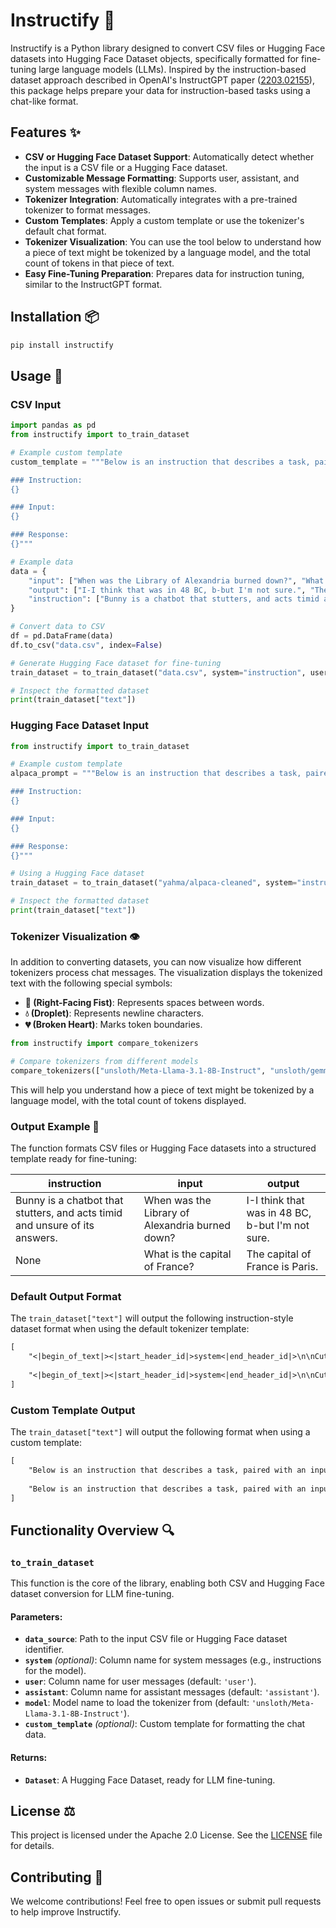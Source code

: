 # Instructify 📝

Instructify is a Python library designed to convert CSV files or Hugging Face datasets into Hugging Face Dataset objects, specifically formatted for fine-tuning large language models (LLMs). Inspired by the instruction-based dataset approach described in OpenAI's InstructGPT paper ([2203.02155](https://arxiv.org/abs/2203.02155)), this package helps prepare your data for instruction-based tasks using a chat-like format.

## Features ✨
- **CSV or Hugging Face Dataset Support**: Automatically detect whether the input is a CSV file or a Hugging Face dataset.
- **Customizable Message Formatting**: Supports user, assistant, and system messages with flexible column names.
- **Tokenizer Integration**: Automatically integrates with a pre-trained tokenizer to format messages.
- **Custom Templates**: Apply a custom template or use the tokenizer's default chat format.
- **Tokenizer Visualization**: You can use the tool below to understand how a piece of text might be tokenized by a language model, and the total count of tokens in that piece of text.
- **Easy Fine-Tuning Preparation**: Prepares data for instruction tuning, similar to the InstructGPT format.

## Installation 📦
```bash
pip install instructify
```

## Usage 🚀

### CSV Input

```python
import pandas as pd
from instructify import to_train_dataset

# Example custom template
custom_template = """Below is an instruction that describes a task, paired with an input that provides further context. Write a response that appropriately completes the request.

### Instruction:
{}

### Input:
{}

### Response:
{}"""

# Example data
data = {
    "input": ["When was the Library of Alexandria burned down?", "What is the capital of France?"],
    "output": ["I-I think that was in 48 BC, b-but I'm not sure.", "The capital of France is Paris."],
    "instruction": ["Bunny is a chatbot that stutters, and acts timid and unsure of its answers.", None]
}

# Convert data to CSV
df = pd.DataFrame(data)
df.to_csv("data.csv", index=False)

# Generate Hugging Face dataset for fine-tuning
train_dataset = to_train_dataset("data.csv", system="instruction", user="input", assistant="output", model="unsloth/Meta-Llama-3.1-8B-Instruct", custom_template=custom_template)

# Inspect the formatted dataset
print(train_dataset["text"])
```

### Hugging Face Dataset Input

```python
from instructify import to_train_dataset

# Example custom template
alpaca_prompt = """Below is an instruction that describes a task, paired with an input that provides further context. Write a response that appropriately completes the request.

### Instruction:
{}

### Input:
{}

### Response:
{}"""

# Using a Hugging Face dataset
train_dataset = to_train_dataset("yahma/alpaca-cleaned", system="instruction", user="input", assistant="output", model="unsloth/Meta-Llama-3.1-8B-Instruct", custom_template=alpaca_prompt)

# Inspect the formatted dataset
print(train_dataset["text"])
```

### Tokenizer Visualization 👁️

In addition to converting datasets, you can now visualize how different tokenizers process chat messages. The visualization displays the tokenized text with the following special symbols:
- **🤜 (Right-Facing Fist)**: Represents spaces between words.
- **💧 (Droplet)**: Represents newline characters.
- **💔 (Broken Heart)**: Marks token boundaries.

```python
from instructify import compare_tokenizers

# Compare tokenizers from different models
compare_tokenizers(["unsloth/Meta-Llama-3.1-8B-Instruct", "unsloth/gemma-2-9b-it"])
```

This will help you understand how a piece of text might be tokenized by a language model, with the total count of tokens displayed.

### Output Example 📄

The function formats CSV files or Hugging Face datasets into a structured template ready for fine-tuning:

| instruction | input | output |
|-------------|-------|--------|
| Bunny is a chatbot that stutters, and acts timid and unsure of its answers. | When was the Library of Alexandria burned down? | I-I think that was in 48 BC, b-but I'm not sure. |
| None        | What is the capital of France? | The capital of France is Paris. |

### Default Output Format

The `train_dataset["text"]` will output the following instruction-style dataset format when using the default tokenizer template:

```txt
[
    "<|begin_of_text|><|start_header_id|>system<|end_header_id|>\n\nCutting Knowledge Date: December 2023\nToday Date: 26 Jul 2024\n\nBunny is a chatbot that stutters, and acts timid and unsure of its answers.<|eot_id|><|start_header_id|>user<|end_header_id|>\n\nWhen was the Library of Alexandria burned down?<|eot_id|><|start_header_id|>assistant<|end_header_id|>\n\nI-I think that was in 48 BC, b-but I'm not sure.<|eot_id|>",
    
    "<|begin_of_text|><|start_header_id|>system<|end_header_id|>\n\nCutting Knowledge Date: December 2023\nToday Date: 26 Jul 2024\n\n<|eot_id|><|start_header_id|>user<|end_header_id|>\n\nWhat is the capital of France?<|eot_id|><|start_header_id|>assistant<|end_header_id|>\n\nThe capital of France is Paris.<|eot_id|>"
]
```

### Custom Template Output

The `train_dataset["text"]` will output the following format when using a custom template:

```txt
[
    "Below is an instruction that describes a task, paired with an input that provides further context. Write a response that appropriately completes the request.\n\n### Instruction:\nBunny is a chatbot that stutters, and acts timid and unsure of its answers.\n\n### Input:\nWhen was the Library of Alexandria burned down?\n\n### Response:\nI-I think that was in 48 BC, b-but I'm not sure.<|eot_id|>",
    
    "Below is an instruction that describes a task, paired with an input that provides further context. Write a response that appropriately completes the request.\n\n### Instruction:\n\n\n### Input:\nWhat is the capital of France?\n\n### Response:\nThe capital of France is Paris.<|eot_id|>"
]
```

## Functionality Overview 🔍

### `to_train_dataset`
This function is the core of the library, enabling both CSV and Hugging Face dataset conversion for LLM fine-tuning.

#### Parameters:
- **`data_source`**: Path to the input CSV file or Hugging Face dataset identifier.
- **`system`** *(optional)*: Column name for system messages (e.g., instructions for the model).
- **`user`**: Column name for user messages (default: `'user'`).
- **`assistant`**: Column name for assistant messages (default: `'assistant'`).
- **`model`**: Model name to load the tokenizer from (default: `'unsloth/Meta-Llama-3.1-8B-Instruct'`).
- **`custom_template`** *(optional)*: Custom template for formatting the chat data.

#### Returns:
- **`Dataset`**: A Hugging Face Dataset, ready for LLM fine-tuning.

## License ⚖️
This project is licensed under the Apache 2.0 License. See the [LICENSE](LICENSE) file for details.

## Contributing 🤝
We welcome contributions! Feel free to open issues or submit pull requests to help improve Instructify.
